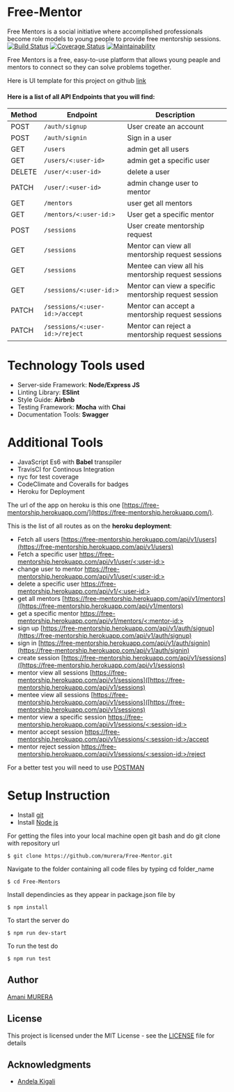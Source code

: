 # Free-Mentor

Free Mentors is a social initiative where accomplished professionals become role models to young people to provide free mentorship sessions.
[![Build Status](https://travis-ci.org/murera/Free-Mentor.svg?branch=develop)](https://travis-ci.org/murera/Free-Mentor)  [![Coverage Status](https://coveralls.io/repos/github/murera/Free-Mentor/badge.svg?branch=ch-setup-travis-168234280)](https://coveralls.io/github/murera/Free-Mentor?branch=ch-setup-travis-168234280)  [![Maintainability](https://api.codeclimate.com/v1/badges/be19534b73ff5410ec2c/maintainability)](https://codeclimate.com/github/murera/Free-Mentor/maintainability)

Free Mentors is a free, easy-to-use platform that allows young peaple and mentors to connect so they can solve problems together.

Here is UI template for this project on github  [link](https://murera.github.io/Free-Mentor/UI)

#### Here is a list of all API Endpoints that you will find:

| Method        | Endpoint                 | Description|
| ------------- | --------------------------|------------|
| POST           |`/auth/signup`   |User create an account|
| POST          | `/auth/signin`   |Sign in a user |
| GET       | `/users`   |admin get all users|
| GET | `/users/<:user-id>`   |admin get a specific user|
| DELETE          | `/user/<:user-id>`   |delete a user|
| PATCH       | `/user/:<user-id>`   |admin change user to mentor|
| GET        | `/mentors `   | user get all mentors|
| GET          | `/mentors/<:user-id:>`   |User get a specific mentor|
| POST  |`/sessions` |User create mentorship request|
| GET         | `/sessions`   |Mentor can view all mentorship request sessions|
| GET         | `/sessions`   |Mentee can view all his mentorship request sessions|
| GET          | `/sessions/<:user-id:>`   |Mentor can view a specific mentorship request session|
| PATCH          | `/sessions/<:user-id:>/accept`   |Mentor can accept a mentorship request sessions|
| PATCH          | `/sessions/<:user-id:>/reject`   |Mentor can reject a mentorship request sessions|


# Technology Tools used
* Server-side Framework: **Node/Express JS**
* Linting Library: **ESlint**
* Style Guide: **Airbnb**
* Testing Framework: **Mocha** with **Chai**
* Documentation Tools: **Swagger**

# Additional Tools
* JavaScript Es6 with **Babel** transpiler
* TravisCI for Continous Integration
* nyc for test coverage
* CodeClimate and Coveralls for badges
* Heroku for Deployment

The url of the app on heroku is this one [https://free-mentorship.herokuapp.com/](https://free-mentorship.herokuapp.com/).


This is the list of all routes as on the **heroku deployment**:
* Fetch all users  [https://free-mentorship.herokuapp.com/api/v1/users](https://free-mentorship.herokuapp.com/api/v1/users)
* Fetch a specific user [https://free-mentorship.herokuapp.com/api/v1/user/<:user-id:>](https://free-mentorship.herokuapp.com/api/v1/user/<:user-id:>)
* change user to mentor [https://free-mentorship.herokuapp.com/api/v1/user/<:user-id:>](https://free-mentorship.herokuapp.com/api/v1/user/<:user-id:>)
* delete a specific user [https://free-mentorship.herokuapp.com/api/v1/<:user-id:>](https://free-mentorship.herokuapp.com/api/v1/<:user-id:>)
* get all mentors [https://free-mentorship.herokuapp.com/api/v1/mentors]([https://free-mentorship.herokuapp.com/api/v1/mentors)
* get a specific mentor [https://free-mentorship.herokuapp.com/api/v1/mentors/<:mentor-id:>]([https://free-mentorship.herokuapp.com/api/v1/mentors/<:mentor-id:>)
* sign up [https://free-mentorship.herokuapp.com/api/v1/auth/signup](https://free-mentorship.herokuapp.com/api/v1/auth/signup)
* sign in [https://free-mentorship.herokuapp.com/api/v1/auth/signin](https://free-mentorship.herokuapp.com/api/v1/auth/signin)
* create session [https://free-mentorship.herokuapp.com/api/v1/sessions]([https://free-mentorship.herokuapp.com/api/v1/sessions)
* mentor view all sessions [https://free-mentorship.herokuapp.com/api/v1/sessions]([https://free-mentorship.herokuapp.com/api/v1/sessions)
* mentee view all sessions [https://free-mentorship.herokuapp.com/api/v1/sessions]([https://free-mentorship.herokuapp.com/api/v1/sessions)
* mentor view a specific session [https://free-mentorship.herokuapp.com/api/v1/sessions/<:session-id:>]([https://free-mentorship.herokuapp.com/api/v1/session/<:session-id:>)
* mentor accept session [https://free-mentorship.herokuapp.com/api/v1/sessions/<:session-id:>/accept]([https://free-mentorship.herokuapp.com/api/v1/session/<:session-id:>/accept)
* mentor reject session [https://free-mentorship.herokuapp.com/api/v1/sessions/<:session-id:>/reject]([https://free-mentorship.herokuapp.com/api/v1/session/<:session-id:>/reject)

For a better test you will need to use [POSTMAN](https://www.getpostman.com/)

# Setup Instruction
* Install [git](https://git-scm.com/downloads)
* Install [Node js](https://nodejs.org/en/)

For getting the files into your local machine open git bash and do git clone with repository url

```
$ git clone https://github.com/murera/Free-Mentor.git
```
Navigate to the folder containing all code files by typing cd folder_name

```
$ cd Free-Mentors
```
Install dependincies as they appear in package.json file by

```
$ npm install
```
To start the server do

```
$ npm run dev-start
```
To run the test do

```
$ npm run test
```


## Author

[Amani MURERA](https://murera.github.io/Free-Mentor/)

## License

This project is licensed under the MIT License - see the [LICENSE](LICENCE.md) file for details

## Acknowledgments

* [Andela Kigali](https://andela.com/)

